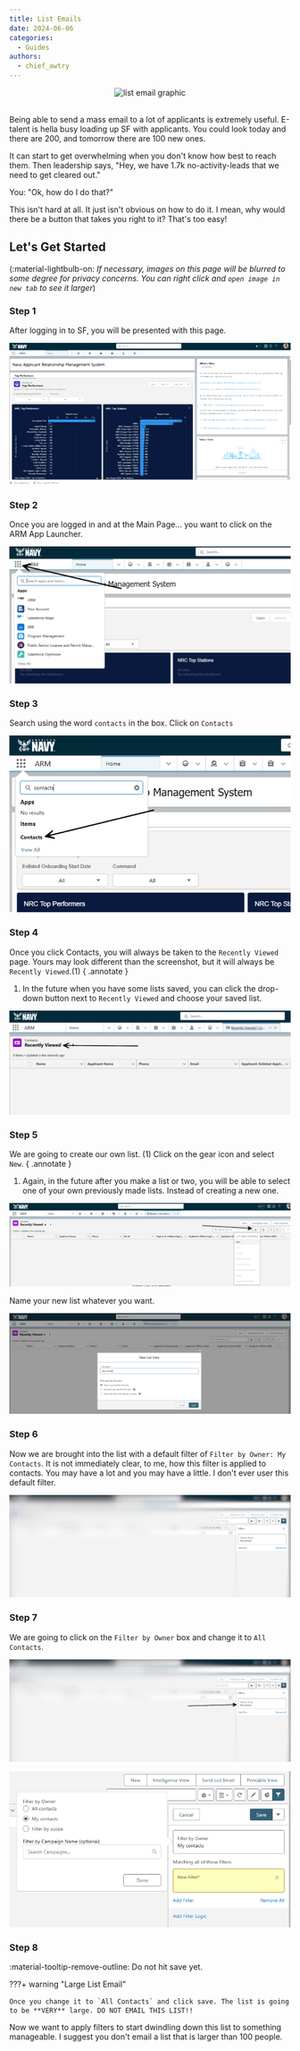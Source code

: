 ```yaml
---
title: List Emails
date: 2024-06-06
categories:
  - Guides
authors:
  - chief_awtry
---
```


<center><img src="https://navyofficerjobs.info/images/email-list.webp" alt="list email graphic" width=50%></img></center></br>

Being able to send a mass email to a lot of applicants is extremely useful. E-talent is hella busy loading up SF with applicants. You could look today and there are 200, and tomorrow there are 100 new ones.

It can start to get overwhelming when you don't know how best to reach them. Then leadership says, "Hey, we have 1.7k no-activity-leads that we need to get cleared out."

You: "Ok, how do I do that?"

<!-- more -->

 This isn't hard at all. It just isn't obvious on how to do it. I mean, why would there be a button that takes you right to it? That's too easy!

## Let's Get Started

(:material-lightbulb-on: *If necessary, images on this page will be blurred to some degree for privacy concerns. You can right click and `open image in new tab` to see it larger*)

### Step 1

After logging in to SF, you will be presented with this page. 

![main-page](main-page.png)

### Step 2

Once you are logged in and at the Main Page... you want to click on the ARM App Launcher.

![arm-button](arm-button.png)

### Step 3

Search using the word `contacts` in the box. Click on `Contacts`

![arm-contacts](arm-contacts.png)

### Step 4

Once you click Contacts, you will always be taken to the `Recently Viewed` page. Yours may look different than the screenshot, but it will always be `Recently Viewed`.(1) 
{ .annotate }

1. In the future when you have some lists saved, you can click the drop-down button next to `Recently Viewed` and choose your saved list.

![recently-viewed](recently-viewed.png)

### Step 5

We are going to create our own list. (1) Click on the gear icon and select `New`.
{ .annotate }

1. Again, in the future after you make a list or two, you will be able to select one of your own previously made lists. Instead of creating a new one.

![new-list](new-list.png)

Name your new list whatever you want.

![new-list-name](new-list-creation.png)

### Step 6

Now we are brought into the list with a default filter of `Filter by Owner: My Contacts`. It is not immediately clear, to me, how this filter is applied to contacts. You may have a lot and you may have a little. I don't ever user this default filter.

![default-view](default-new-list.png)

### Step 7

We are going to click on the `Filter by Owner` box and change it to `All Contacts`.

![change-filter](change-filter.png)

![contacts-filter-change](filters-view.png)

### Step 8

:material-tooltip-remove-outline: Do not hit save yet.

???+ warning "Large List Email"

    Once you change it to `All Contacts` and click save. The list is going to be **VERY** large. DO NOT EMAIL THIS LIST!!

Now we want to apply filters to start dwindling down this list to something manageable. I suggest you don't email a list that is larger than 100 people. 